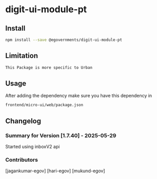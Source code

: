 # digit-ui-module-pt

## Install

```bash
npm install --save @egovernments/digit-ui-module-pt
```

## Limitation

```bash
This Package is more specific to Urban
```

## Usage

After adding the dependency make sure you have this dependency in

```bash
frontend/micro-ui/web/package.json
```

## Changelog

### Summary for Version [1.7.40] - 2025-05-29

Started using inboxV2 api

### Contributors

[jagankumar-egov] [hari-egov] [mukund-egov]